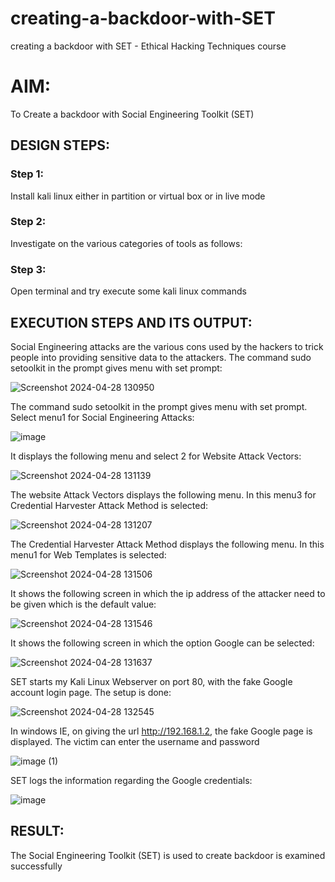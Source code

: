 # creating-a-backdoor-with-SET
creating a backdoor with SET - Ethical Hacking Techniques course

# AIM:
To Create a backdoor with Social Engineering Toolkit (SET)

## DESIGN STEPS:

### Step 1:

Install kali linux either in partition or virtual box or in live mode


### Step 2:

Investigate on the various categories of tools as follows:

### Step 3:

Open terminal and try execute some kali linux commands

## EXECUTION STEPS AND ITS OUTPUT:
Social Engineering attacks are the various cons used by the hackers to trick people into providing sensitive data to the attackers. 
The command sudo setoolkit in the prompt gives menu with set prompt:

![Screenshot 2024-04-28 130950](https://github.com/R-Udayakumar/creating-a-backdoor-with-SET/assets/118708024/5fec8fd6-b7e3-42eb-8d4c-d78bc3d01a6f)



The command sudo setoolkit in the prompt gives menu with set prompt. Select menu1 for Social Engineering Attacks:

![image](https://github.com/R-Udayakumar/creating-a-backdoor-with-SET/assets/118708024/dcc9f7f6-00a2-473c-84b7-44a0d7fa17e9)



It displays the following menu and select 2 for Website Attack Vectors:

![Screenshot 2024-04-28 131139](https://github.com/R-Udayakumar/creating-a-backdoor-with-SET/assets/118708024/6a798433-b890-4fd2-9ba7-a1a0332d61bb)


The website Attack Vectors displays the following menu. In this menu3 for Credential Harvester Attack Method is selected:

![Screenshot 2024-04-28 131207](https://github.com/R-Udayakumar/creating-a-backdoor-with-SET/assets/118708024/b4e4db77-8463-4ba9-960e-c79ba7188e30)


The Credential Harvester Attack Method displays the following menu. In this menu1 for Web Templates is selected:

![Screenshot 2024-04-28 131506](https://github.com/R-Udayakumar/creating-a-backdoor-with-SET/assets/118708024/117b1a69-9daf-4148-8c19-3de85ba95425)


It shows the following screen in which the ip address of the attacker need to be given which is the default value:

![Screenshot 2024-04-28 131546](https://github.com/R-Udayakumar/creating-a-backdoor-with-SET/assets/118708024/ac0c9e27-e6e9-4bab-b94d-1e12a5a94ee8)



It shows the following screen in which the option Google can be selected:

![Screenshot 2024-04-28 131637](https://github.com/R-Udayakumar/creating-a-backdoor-with-SET/assets/118708024/c0738b5c-aad9-4051-ad36-6e1898dbeb6e)


SET starts my Kali Linux Webserver on port 80, with the fake Google account login page. The setup is done:

![Screenshot 2024-04-28 132545](https://github.com/R-Udayakumar/creating-a-backdoor-with-SET/assets/118708024/3e635e0c-9e80-47a0-aaf8-23baf1addf07)



In windows IE, on giving the url http://192.168.1.2, the fake Google page is displayed. The victim can enter the username and password

![image (1)](https://github.com/R-Udayakumar/creating-a-backdoor-with-SET/assets/118708024/1c452b3a-acea-4b24-bfa2-50cf6b04846b)


SET logs the information regarding the Google credentials:

![image](https://github.com/R-Udayakumar/creating-a-backdoor-with-SET/assets/118708024/6e5df47d-4599-496c-8636-69d3691512b6)


## RESULT:
The Social Engineering Toolkit (SET) is used to create backdoor is  examined successfully
